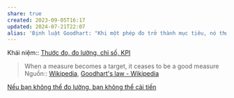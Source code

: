 ```yaml
---
share: true
created: 2023-09-05T16:17
updated: 2024-07-21T22:07
alias: 'Định luật Goodhart: "Khi một phép đo trở thành mục tiêu, nó thường mất đi sự hiệu quả của nó"'
---
```

Khái niệm:: [Thước đo, đo lường, chỉ số, KPI](../../../%CE%9E%20Kh%C3%A1i%20ni%E1%BB%87m/Ph%C3%A1t%20tri%E1%BB%83n%20s%E1%BA%A3n%20ph%E1%BA%A9m,%20l%C3%AAn%20k%E1%BA%BF%20ho%E1%BA%A1ch,%20c%C3%B4ng%20vi%E1%BB%87c/Th%C6%B0%E1%BB%9Bc%20%C4%91o,%20%C4%91o%20l%C6%B0%E1%BB%9Dng,%20ch%E1%BB%89%20s%E1%BB%91,%20KPI.md)

> When a measure becomes a target, it ceases to be a good measure
Nguồn:: [Wikipedia](../../../%CE%9E%20Ngu%E1%BB%93n/Wikipedia.md), [Goodhart's law - Wikipedia](https://en.wikipedia.org/wiki/Goodhart's_law)

[Nếu bạn không thể đo lường, bạn không thể cải tiến](./N%E1%BA%BFu%20b%E1%BA%A1n%20kh%C3%B4ng%20th%E1%BB%83%20%C4%91o%20l%C6%B0%E1%BB%9Dng,%20b%E1%BA%A1n%20kh%C3%B4ng%20th%E1%BB%83%20c%E1%BA%A3i%20ti%E1%BA%BFn.md) 